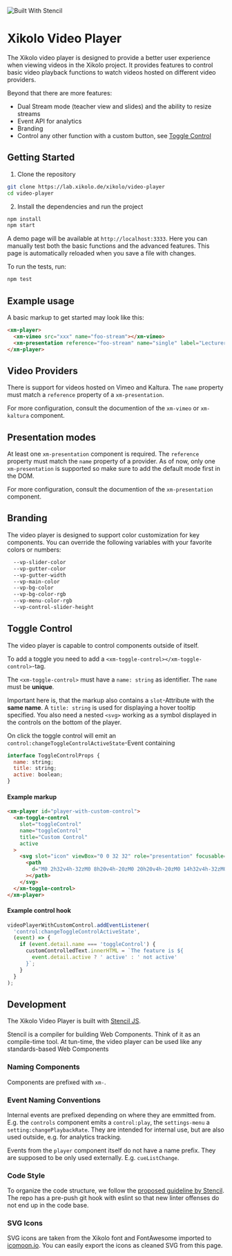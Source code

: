 ![Built With Stencil](https://img.shields.io/badge/-Built%20With%20Stencil-16161d.svg?logo=data%3Aimage%2Fsvg%2Bxml%3Bbase64%2CPD94bWwgdmVyc2lvbj0iMS4wIiBlbmNvZGluZz0idXRmLTgiPz4KPCEtLSBHZW5lcmF0b3I6IEFkb2JlIElsbHVzdHJhdG9yIDE5LjIuMSwgU1ZHIEV4cG9ydCBQbHVnLUluIC4gU1ZHIFZlcnNpb246IDYuMDAgQnVpbGQgMCkgIC0tPgo8c3ZnIHZlcnNpb249IjEuMSIgaWQ9IkxheWVyXzEiIHhtbG5zPSJodHRwOi8vd3d3LnczLm9yZy8yMDAwL3N2ZyIgeG1sbnM6eGxpbms9Imh0dHA6Ly93d3cudzMub3JnLzE5OTkveGxpbmsiIHg9IjBweCIgeT0iMHB4IgoJIHZpZXdCb3g9IjAgMCA1MTIgNTEyIiBzdHlsZT0iZW5hYmxlLWJhY2tncm91bmQ6bmV3IDAgMCA1MTIgNTEyOyIgeG1sOnNwYWNlPSJwcmVzZXJ2ZSI%2BCjxzdHlsZSB0eXBlPSJ0ZXh0L2NzcyI%2BCgkuc3Qwe2ZpbGw6I0ZGRkZGRjt9Cjwvc3R5bGU%2BCjxwYXRoIGNsYXNzPSJzdDAiIGQ9Ik00MjQuNywzNzMuOWMwLDM3LjYtNTUuMSw2OC42LTkyLjcsNjguNkgxODAuNGMtMzcuOSwwLTkyLjctMzAuNy05Mi43LTY4LjZ2LTMuNmgzMzYuOVYzNzMuOXoiLz4KPHBhdGggY2xhc3M9InN0MCIgZD0iTTQyNC43LDI5Mi4xSDE4MC40Yy0zNy42LDAtOTIuNy0zMS05Mi43LTY4LjZ2LTMuNkgzMzJjMzcuNiwwLDkyLjcsMzEsOTIuNyw2OC42VjI5Mi4xeiIvPgo8cGF0aCBjbGFzcz0ic3QwIiBkPSJNNDI0LjcsMTQxLjdIODcuN3YtMy42YzAtMzcuNiw1NC44LTY4LjYsOTIuNy02OC42SDMzMmMzNy45LDAsOTIuNywzMC43LDkyLjcsNjguNlYxNDEuN3oiLz4KPC9zdmc%2BCg%3D%3D&colorA=16161d&style=flat-square)

# Xikolo Video Player

The Xikolo video player is designed to provide a better user experience when viewing videos in the Xikolo project.
It provides features to control basic video playback functions to watch videos hosted on different video providers.

Beyond that there are more features:

- Dual Stream mode (teacher view and slides) and the ability to resize streams
- Event API for analytics
- Branding
- Control any other function with a custom button, see [Toggle Control](#toggle-control)

## Getting Started

1. Clone the repository

```bash
git clone https://lab.xikolo.de/xikolo/video-player
cd video-player
```

2. Install the dependencies and run the project

```bash
npm install
npm start
```

A demo page will be available at `http://localhost:3333`.
Here you can manually test both the basic functions and the advanced features.
This page is automatically reloaded when you save a file with changes.

To run the tests, run:

```bash
npm test
```

## Example usage

A basic markup to get started may look like this:

```html
<xm-player>
  <xm-vimeo src="xxx" name="foo-stream"></xm-vimeo>
  <xm-presentation reference="foo-stream" name="single" label="Lecturer and slides (picture-in-picture)"><xm-presentation>
</xm-player>
```

## Video Providers

There is support for videos hosted on Vimeo and Kaltura.
The `name` property must match a `reference` property of a `xm-presentation`.

For more configuration, consult the documention of the `xm-vimeo` or `xm-kaltura` component.

## Presentation modes

At least one `xm-presentation` component is required.
The `reference` property must match the `name` property of a provider.
As of now, only one `xm-presentation` is supported so make sure to add the default mode first in the DOM.

For more configuration, consult the documention of the `xm-presentation` component.

## Branding

The video player is designed to support color customization for key components.
You can override the following variables with your favorite colors or numbers:

```css
  --vp-slider-color
  --vp-gutter-color
  --vp-gutter-width
  --vp-main-color
  --vp-bg-color
  --vp-bg-color-rgb
  --vp-menu-color-rgb
  --vp-control-slider-height
```

## Toggle Control

The video player is capable to control components outside of itself.

To add a toggle you need to add a `<xm-toggle-control></xm-toggle-control>`-tag.

The `<xm-toggle-control>` must have a `name: string` as identifier.
The `name` must be **unique**.

Important here is, that the markup also contains a `slot`-Attribute with the **same name**.
A `title: string` is used for displaying a hover tooltip specified.
You also need a nested `<svg>` working as a symbol displayed in the controls on the bottom of the player.

On click the toggle control will emit an `control:changeToggleControlActiveState`-Event containing

```javascript
interface ToggleControlProps {
  name: string;
  title: string;
  active: boolean;
}
```

#### Example markup

```html
<xm-player id="player-with-custom-control">
  <xm-toggle-control
    slot="toggleControl"
    name="toggleControl"
    title="Custom Control"
    active
  >
    <svg slot="icon" viewBox="0 0 32 32" role="presentation" focusable="false">
      <path
        d="M0 2h32v4h-32zM0 8h20v4h-20zM0 20h20v4h-20zM0 14h32v4h-32zM0 26h32v4h-32z"
      ></path>
    </svg>
  </xm-toggle-control>
</xm-player>
```

#### Example control hook

```javascript
videoPlayerWithCustomControl.addEventListener(
  'control:changeToggleControlActiveState',
  (event) => {
    if (event.detail.name === 'toggleControl') {
      customControlledText.innerHTML = `The feature is ${
        event.detail.active ? ' active' : ' not active'
      }`;
    }
  }
);
```

## Development

The Xikolo Video Player is built with [Stencil JS](https://stenciljs.com).

Stencil is a compiler for building Web Components.
Think of it as an compile-time tool.
At tun-time, the video player can be used like any standards-based Web Components

### Naming Components

Components are prefixed with `xm-`.

### Event Naming Conventions

Internal events are prefixed depending on where they are emmitted from.
E.g. the `controls` component emits a `control:play`, the `settings-menu` a `setting:changePlaybackRate`.
They are intended for internal use, but are also used outside, e.g. for analytics tracking.

Events from the `player` component itself do not have a name prefix.
They are supposed to be only used externally.
E.g. `cueListChange`.

### Code Style

To organize the code structure, we follow the [proposed guideline by Stencil](https://stenciljs.com/docs/style-guide#code-organization).
The repo has a pre-push git hook with eslint so that new linter offenses do not end up in the code base.

### SVG Icons

SVG icons are taken from the Xikolo font and FontAwesome imported to [icomoon.io](https://icomoon.io).
You can easily export the icons as cleaned SVG from this page.
